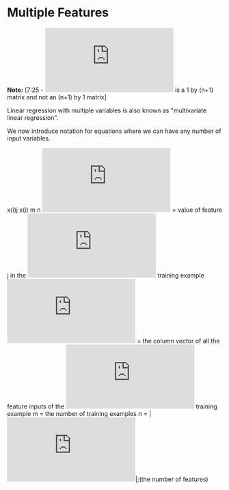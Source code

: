 # Multiple Features

**Note:** [7:25 - ![](https://latex.codecogs.com/gif.latex?%5Ctheta%20%5E%7BT%7D) is a 1 by (n+1) matrix and not an (n+1) by 1 matrix]

Linear regression with multiple variables is also known as "multivariate linear regression".

We now introduce notation for equations where we can have any number of input variables.

x(i)j
x(i)
m
n
![](https://latex.codecogs.com/gif.latex?x_%7Bj%7D%5E%7Bi%7D) = value of feature j in the ![](https://latex.codecogs.com/gif.latex?i%5E%7Bth%7D) training example
![](https://latex.codecogs.com/gif.latex?x%5E%7Bi%7D) = the column vector of all the feature inputs of the ![](https://latex.codecogs.com/gif.latex?i%5E%7Bth%7D) training example
m = the number of training examples
n = |![](https://latex.codecogs.com/gif.latex?x%5E%7Bi%7D)|;(the number of features)